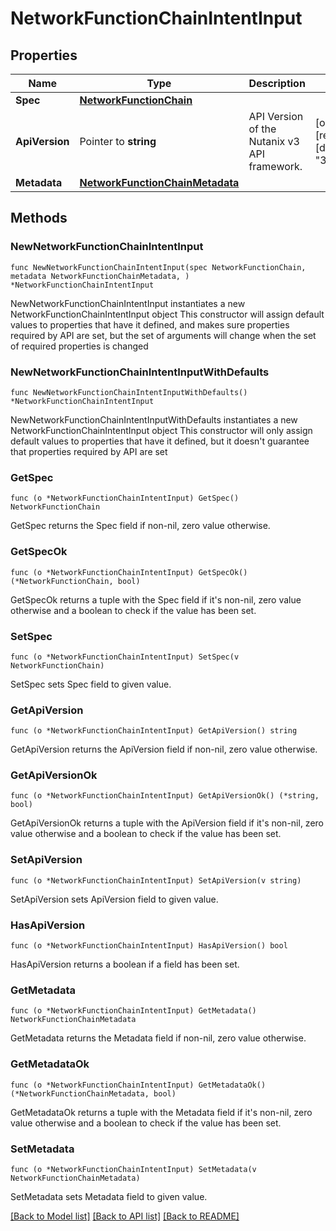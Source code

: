 # NetworkFunctionChainIntentInput

## Properties

Name | Type | Description | Notes
------------ | ------------- | ------------- | -------------
**Spec** | [**NetworkFunctionChain**](NetworkFunctionChain.md) |  | 
**ApiVersion** | Pointer to **string** | API Version of the Nutanix v3 API framework. | [optional] [readonly] [default to "3.1.0"]
**Metadata** | [**NetworkFunctionChainMetadata**](NetworkFunctionChainMetadata.md) |  | 

## Methods

### NewNetworkFunctionChainIntentInput

`func NewNetworkFunctionChainIntentInput(spec NetworkFunctionChain, metadata NetworkFunctionChainMetadata, ) *NetworkFunctionChainIntentInput`

NewNetworkFunctionChainIntentInput instantiates a new NetworkFunctionChainIntentInput object
This constructor will assign default values to properties that have it defined,
and makes sure properties required by API are set, but the set of arguments
will change when the set of required properties is changed

### NewNetworkFunctionChainIntentInputWithDefaults

`func NewNetworkFunctionChainIntentInputWithDefaults() *NetworkFunctionChainIntentInput`

NewNetworkFunctionChainIntentInputWithDefaults instantiates a new NetworkFunctionChainIntentInput object
This constructor will only assign default values to properties that have it defined,
but it doesn't guarantee that properties required by API are set

### GetSpec

`func (o *NetworkFunctionChainIntentInput) GetSpec() NetworkFunctionChain`

GetSpec returns the Spec field if non-nil, zero value otherwise.

### GetSpecOk

`func (o *NetworkFunctionChainIntentInput) GetSpecOk() (*NetworkFunctionChain, bool)`

GetSpecOk returns a tuple with the Spec field if it's non-nil, zero value otherwise
and a boolean to check if the value has been set.

### SetSpec

`func (o *NetworkFunctionChainIntentInput) SetSpec(v NetworkFunctionChain)`

SetSpec sets Spec field to given value.


### GetApiVersion

`func (o *NetworkFunctionChainIntentInput) GetApiVersion() string`

GetApiVersion returns the ApiVersion field if non-nil, zero value otherwise.

### GetApiVersionOk

`func (o *NetworkFunctionChainIntentInput) GetApiVersionOk() (*string, bool)`

GetApiVersionOk returns a tuple with the ApiVersion field if it's non-nil, zero value otherwise
and a boolean to check if the value has been set.

### SetApiVersion

`func (o *NetworkFunctionChainIntentInput) SetApiVersion(v string)`

SetApiVersion sets ApiVersion field to given value.

### HasApiVersion

`func (o *NetworkFunctionChainIntentInput) HasApiVersion() bool`

HasApiVersion returns a boolean if a field has been set.

### GetMetadata

`func (o *NetworkFunctionChainIntentInput) GetMetadata() NetworkFunctionChainMetadata`

GetMetadata returns the Metadata field if non-nil, zero value otherwise.

### GetMetadataOk

`func (o *NetworkFunctionChainIntentInput) GetMetadataOk() (*NetworkFunctionChainMetadata, bool)`

GetMetadataOk returns a tuple with the Metadata field if it's non-nil, zero value otherwise
and a boolean to check if the value has been set.

### SetMetadata

`func (o *NetworkFunctionChainIntentInput) SetMetadata(v NetworkFunctionChainMetadata)`

SetMetadata sets Metadata field to given value.



[[Back to Model list]](../README.md#documentation-for-models) [[Back to API list]](../README.md#documentation-for-api-endpoints) [[Back to README]](../README.md)


